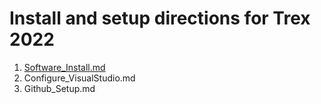 # Install and setup directions for Trex 2022

1) [Software_Install.md](Software_Install.md)
2) Configure_VisualStudio.md
3) Github_Setup.md
